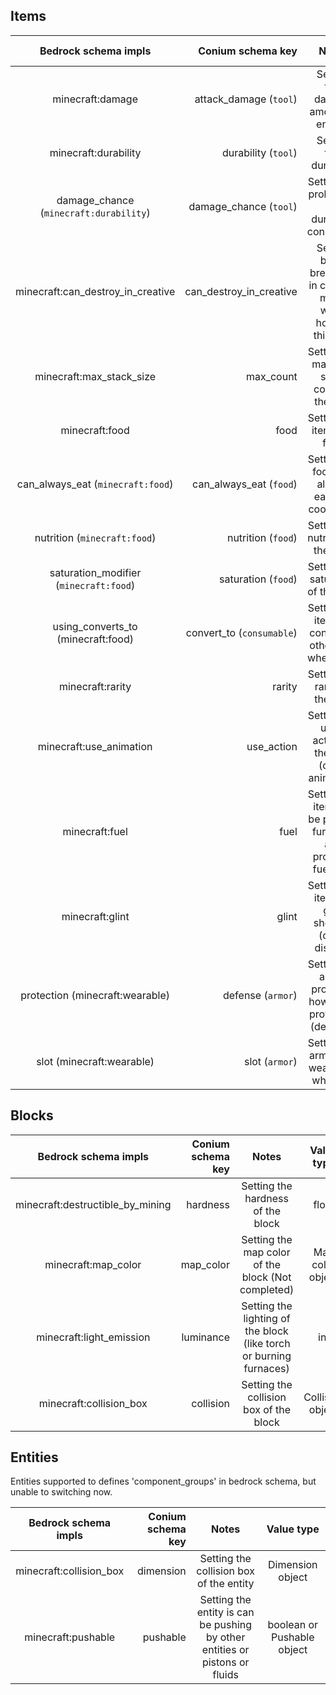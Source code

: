 ## Items

|            Bedrock schema impls            |             Conium schema key |                              Notes                               |         Value type          |
|:------------------------------------------:|------------------------------:|:----------------------------------------------------------------:|:---------------------------:|
|              minecraft:damage              |    attack_damage (```tool```) |              Setting tool damage amount to entities              |            float            |
|            minecraft:durability            |       durability (```tool```) |                     Setting tool durability                      |             int             |
| damage_chance (```minecraft:durability```) |    damage_chance (```tool```) |         Setting the probability of durability consuming          |            float            |
|     minecraft:can_destroy_in_creative      |       can_destroy_in_creative | Setting block breakable in creative mode when holding this item  |           boolean           |
|          minecraft:max_stack_size          |                     max_count |           Setting the max item stack count of the item           |             int             |
|               minecraft:food               |                          food |                    Setting the item be a food                    |         Food object         |
|   can_always_eat (```minecraft:food```)    |  can_always_eat  (```food```) |          Setting the food can always eats (no cooldown)          |           boolean           |
|      nutrition (```minecraft:food```)      |      nutrition   (```food```) |                Setting the nutrition of the food                 |             int             |
| saturation_modifier (```minecraft:food```) |     saturation   (```food```) |                Setting the saturation of the food                |            float            |
|     using_converts_to (minecraft:food)     | convert_to (```consumable```) |      Setting the item will convert to other item when used       | string or Item stack object |
|              minecraft:rarity              |                        rarity |                  Setting the rarity of the item                  |           string            |
|          minecraft:use_animation           |                    use_action |     Setting the using action of the item (client animation)      |           string            |
|               minecraft:fuel               |                          fuel | Setting the item can be put into furnaces and provides fuel time |     int or Fuel object      |
|              minecraft:glint               |                         glint |       Setting the item will glint showing (client display)       |           boolean           |
|      protection (minecraft:wearable)       |         defense (```armor```) |    Setting the armor providing how much protection (defense)     |            float            |
|         slot (minecraft:wearable)          |            slot (```armor```) |            Setting the armor can wearing to what slot            |           string            |

## Blocks

|       Bedrock schema impls       | Conium schema key |                               Notes                                |    Value type    |
|:--------------------------------:|------------------:|:------------------------------------------------------------------:|:----------------:|
| minecraft:destructible_by_mining |          hardness |                 Setting the hardness of the block                  |      float       |
|       minecraft:map_color        |         map_color |         Setting the map color of the block (Not completed)         | Map color object |
|     minecraft:light_emission     |         luminance | Setting the lighting of the block (like torch or burning furnaces) |       int        |
|     minecraft:collision_box      |         collision |               Setting the collision box of the block               | Collision object |

## Entities
Entities supported to defines 'component_groups' in bedrock schema, but unable to switching now.

|  Bedrock schema impls   | Conium schema key |                                    Notes                                    |         Value type         |
|:-----------------------:|------------------:|:---------------------------------------------------------------------------:|:--------------------------:|
| minecraft:collision_box |         dimension |                   Setting the collision box of the entity                   |      Dimension object      |
|   minecraft:pushable    |          pushable | Setting the entity is can be pushing by other entities or pistons or fluids | boolean or Pushable object |
